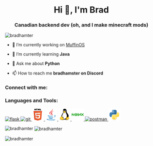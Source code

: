 <h1 align="center">Hi 👋, I'm Brad</h1>
<h3 align="center">Canadian backend dev (oh, and I make minecraft mods)</h3>

<p align="left"> <img src="https://komarev.com/ghpvc/?username=bradhamter&label=Profile%20views&color=0e75b6&style=flat" alt="bradhamter" /> </p>

- 🔭 I’m currently working on [MuffinOS](https://github.com/bradhamter/muffin/tree/main)

- 🌱 I’m currently learning **Java**

- 💬 Ask me about **Python**

- 📫 How to reach me **bradhamster on Discord**

<h3 align="left">Connect with me:</h3>
<p align="left">
</p>

<h3 align="left">Languages and Tools:</h3>
<p align="left"> <a href="https://flask.palletsprojects.com/" target="_blank" rel="noreferrer"> <img src="https://www.vectorlogo.zone/logos/pocoo_flask/pocoo_flask-icon.svg" alt="flask" width="40" height="40"/> </a> <a href="https://git-scm.com/" target="_blank" rel="noreferrer"> <img src="https://www.vectorlogo.zone/logos/git-scm/git-scm-icon.svg" alt="git" width="40" height="40"/> </a> <a href="https://www.w3.org/html/" target="_blank" rel="noreferrer"> <img src="https://raw.githubusercontent.com/devicons/devicon/master/icons/html5/html5-original-wordmark.svg" alt="html5" width="40" height="40"/> </a> <a href="https://www.java.com" target="_blank" rel="noreferrer"> <img src="https://raw.githubusercontent.com/devicons/devicon/master/icons/java/java-original.svg" alt="java" width="40" height="40"/> </a> <a href="https://www.linux.org/" target="_blank" rel="noreferrer"> <img src="https://raw.githubusercontent.com/devicons/devicon/master/icons/linux/linux-original.svg" alt="linux" width="40" height="40"/> </a> <a href="https://www.nginx.com" target="_blank" rel="noreferrer"> <img src="https://raw.githubusercontent.com/devicons/devicon/master/icons/nginx/nginx-original.svg" alt="nginx" width="40" height="40"/> </a> <a href="https://postman.com" target="_blank" rel="noreferrer"> <img src="https://www.vectorlogo.zone/logos/getpostman/getpostman-icon.svg" alt="postman" width="40" height="40"/> </a> <a href="https://www.python.org" target="_blank" rel="noreferrer"> <img src="https://raw.githubusercontent.com/devicons/devicon/master/icons/python/python-original.svg" alt="python" width="40" height="40"/> </a> </p>

<p><img align="left" src="https://github-readme-stats.vercel.app/api/top-langs?username=bradhamter&show_icons=true&locale=en&layout=compact" alt="bradhamter" /></p>

<p>&nbsp;<img align="center" src="https://github-readme-stats.vercel.app/api?username=bradhamter&show_icons=true&locale=en" alt="bradhamter" /></p>

<p><img align="center" src="https://github-readme-streak-stats.herokuapp.com/?user=bradhamter&" alt="bradhamter" /></p>
